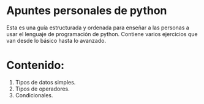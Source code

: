 # Apuntes personales de python

Esta es una guía estructurada y ordenada para enseñar a las personas a usar el lenguaje de programación de python. Contiene varios ejercicios que van desde lo básico hasta lo avanzado.

# Contenido:

1. Tipos de datos simples.
2. Tipos de operadores.
3. Condicionales.
